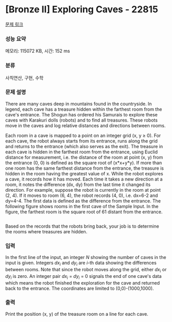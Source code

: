 # [Bronze II] Exploring Caves - 22815 

[문제 링크](https://www.acmicpc.net/problem/22815) 

### 성능 요약

메모리: 115072 KB, 시간: 152 ms

### 분류

사칙연산, 구현, 수학

### 문제 설명

<p>There are many caves deep in mountains found in the countryside. In legend, each cave has a treasure hidden within the farthest room from the cave's entrance. The Shogun has ordered his Samurais to explore these caves with Karakuri dolls (robots) and to find all treasures. These robots move in the caves and log relative distances and directions between rooms.</p>

<p>Each room in a cave is mapped to a point on an integer grid (x, y ≥ 0). For each cave, the robot always starts from its entrance, runs along the grid and returns to the entrance (which also serves as the exit). The treasure in each cave is hidden in the farthest room from the entrance, using Euclid distance for measurement, i.e. the distance of the room at point (x, y) from the entrance (0, 0) is defined as the square root of (x*x+y*y). If more than one room has the same farthest distance from the entrance, the treasure is hidden in the room having the greatest value of x. While the robot explores a cave, it records how it has moved. Each time it takes a new direction at a room, it notes the difference (dx, dy) from the last time it changed its direction. For example, suppose the robot is currently in the room at point (2, 4). If it moves to room (6, 4), the robot records (4, 0), i.e. dx=6-2 and dy=4-4. The first data is defined as the difference from the entrance. The following figure shows rooms in the first cave of the Sample Input. In the figure, the farthest room is the square root of 61 distant from the entrance.</p>

<p style="text-align: center;"><img alt="" src=""></p>

<p>Based on the records that the robots bring back, your job is to determine the rooms where treasures are hidden.</p>

### 입력 

 <p>In the first line of the input, an integer <i>N</i> showing the number of caves in the input is given. Integers <i>dx<sub>i</sub></i> and <i>dy<sub>i</sub></i> are <i>i</i>-th data showing the differences between rooms. Note that since the robot moves along the grid, either <i>dx<sub>i</sub></i> or <i>dy<sub>i</sub></i> is zero. An integer pair <i>dx<sub>i</sub></i> = <i>dy<sub>i</sub></i> = 0 signals the end of one cave's data which means the robot finished the exploration for the cave and returned back to the entrance. The coordinates are limited to (0,0)-(1000,1000).</p>

### 출력 

 <p>Print the position (x, y) of the treasure room on a line for each cave.</p>

